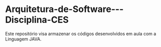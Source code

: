 # Arquitetura-de-Software---Disciplina-CES
Este repositório visa armazenar os códigos desenvolvidos em aula com a Linguagem JAVA.
